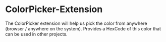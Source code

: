 # ColorPicker-Extension
The ColorPicker extension will help us pick the color from anywhere (browser / anywhere on the system). Provides a HexCode of this color that can be used in other projects.
